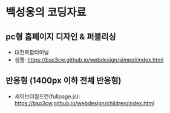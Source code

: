# 백성웅의 코딩자료
## pc형 홈페이지 디자인 & 퍼블리싱
- 대전복합터미널 <a href="https://bso3cw.github.io/webdesign/djbus/index.html"></a>
- 심폴: https://bso3cw.github.io/webdesign/simpol/index.html
## 반응형 (1400px 이하 전체 반응형)
- 세이브더칠드런(fullpage.js): https://bso3cw.github.io/webdesign/children/index.html

